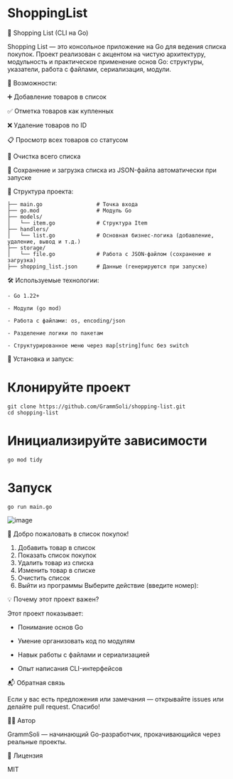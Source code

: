 # ShoppingList
🛒 Shopping List (CLI на Go)

Shopping List — это консольное приложение на Go для ведения списка покупок. Проект реализован с акцентом на чистую архитектуру, модульность и практическое применение основ Go: структуры, указатели, работа с файлами, сериализация, модули.

🚀 Возможности:

➕ Добавление товаров в список

✅ Отметка товаров как купленных

❌ Удаление товаров по ID

📋 Просмотр всех товаров со статусом

🧹 Очистка всего списка

💾 Сохранение и загрузка списка из JSON-файла автоматически при запуске

🧱 Структура проекта:

```shopping-list/
├── main.go                 # Точка входа
├── go.mod                  # Модуль Go
├── models/
│   └── item.go             # Структура Item
├── handlers/
│   └── list.go             # Основная бизнес-логика (добавление, удаление, вывод и т.д.)
├── storage/
│   └── file.go             # Работа с JSON-файлом (сохранение и загрузка)
├── shopping_list.json      # Данные (генерируются при запуске)
```

🛠 Используемые технологии:
```
- Go 1.22+

- Модули (go mod)

- Работа с файлами: os, encoding/json

- Разделение логики по пакетам

- Структурированное меню через map[string]func без switch
```
🔧 Установка и запуск:

# Клонируйте проект
```
git clone https://github.com/GrammSoli/shopping-list.git
cd shopping-list
```
# Инициализируйте зависимости
```
go mod tidy
```
# Запуск
```
go run main.go
```
![image](https://github.com/user-attachments/assets/a3d03b76-de5d-496d-a314-0c27e000ff2c)


🛒 Добро пожаловать в список покупок!
1. Добавить товар в список
2. Показать список покупок
3. Удалить товар из списка
4. Изменить товар в списке
5. Очистить список
6. Выйти из программы
Выберите действие (введите номер):

💡 Почему этот проект важен?

Этот проект показывает:

- Понимание основ Go

- Умение организовать код по модулям

- Навык работы с файлами и сериализацией

- Опыт написания CLI-интерфейсов

📬 Обратная связь

Если у вас есть предложения или замечания — открывайте issues или делайте pull request. Спасибо!

🧑‍💻 Автор

GrammSoli — начинающий Go-разработчик, прокачивающийся через реальные проекты.

📄 Лицензия

MIT
